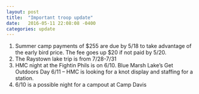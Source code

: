 ```yaml
---
layout: post
title:  "Important troop update"
date:   2016-05-11 22:08:08 -0400
categories: update
---
```

<ol class="update-list">
<li>
Summer camp payments of $255 are due by 5/18 to take advantage of the early bird price. The fee goes up $20 if not paid by 5/20.</li>
<li>The Raystown lake trip is from 7/28-7/31</li>

<li>HMC night at the Fightin Phils is on 6/10. Blue Marsh Lake’s Get Outdoors Day 6/11 – HMC is looking for a knot display and staffing for a station. </li>

<li>6/10 is a possible night for a campout at Camp Davis</li>

</ol>
